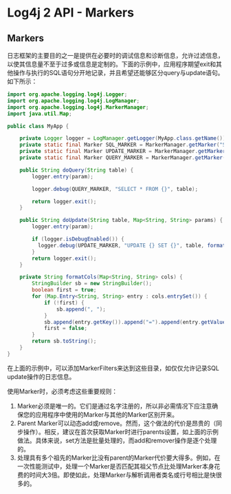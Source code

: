 # Log4j 2 API - Markers

## Markers

日志框架的主要目的之一是提供在必要时的调试信息和诊断信息，允许过滤信息，以使其信息量不至于过多或信息是定制的。下面的示例中，应用程序期望exit和其他操作与执行的SQL语句分开地记录，并且希望还能够区分query与update语句。如下所示：

```java
import org.apache.logging.log4j.Logger;
import org.apache.logging.log4j.LogManager;
import org.apache.logging.log4j.MarkerManager;
import java.util.Map;

public class MyApp {

    private Logger logger = LogManager.getLogger(MyApp.class.getName());
    private static final Marker SQL_MARKER = MarkerManager.getMarker("SQL");
    private static final Marker UPDATE_MARKER = MarkerManager.getMarker("SQL_UPDATE").setParents(SQL_MARKER);
    private static final Marker QUERY_MARKER = MarkerManager.getMarker("SQL_QUERY").setParents(SQL_MARKER);

    public String doQuery(String table) {
        logger.entry(param);

        logger.debug(QUERY_MARKER, "SELECT * FROM {}", table);

        return logger.exit();
    }

    public String doUpdate(String table, Map<String, String> params) {
        logger.entry(param);

        if (logger.isDebugEnabled()) {
          logger.debug(UPDATE_MARKER, "UPDATE {} SET {}", table, formatCols());
        }
        return logger.exit();
    }

    private String formatCols(Map<String, String> cols) {
        StringBuilder sb = new StringBuilder();
        boolean first = true;
        for (Map.Entry<String, String> entry : cols.entrySet()) {
            if (!first) {
                sb.append(", ");
            }
            sb.append(entry.getKey()).append("=").append(entry.getValue());
            first = false;
        }
        return sb.toString();
    }
}
```

在上面的示例中，可以添加MarkerFilters来达到这些目录，如仅仅允许记录SQL update操作的日志信息。

使用Marker时，必须考虑这些重要规则：

1. Marker必须是唯一的。它们是通过名字注册的，所以非必需情况下应注意确保您的应用程序中使用的Marker与其他的Marker区别开来。
2. Parent Marker可以动态add或remove。然而，这个做法的代价是昂贵的（同步操作）。相反，建议在首次获取Marker时进行parents设置，如上面的示例做法。具体来说，set方法是批量处理的，而add和remover操作是逐个处理的。
3. 处理具有多个祖先的Marker比没有parent的Marker代价要大得多。例如，在一次性能测试中，处理一个Marker是否匹配其祖父节点比处理Marker本身花费的时间大3倍。即使如此，处理Marker与解析调用者类名或行号相比是快很多的。
